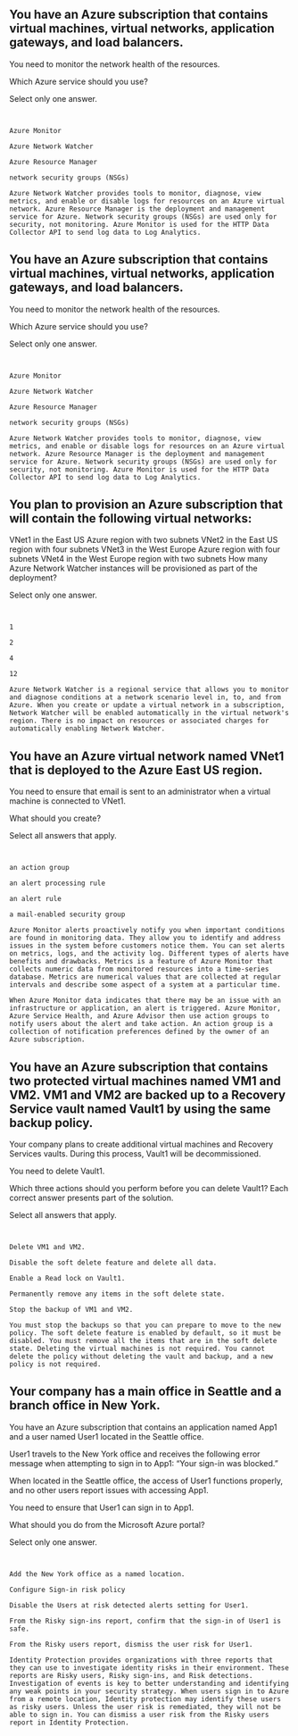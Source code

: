 ## You have an Azure subscription that contains virtual machines, virtual networks, application gateways, and load balancers.

You need to monitor the network health of the resources.

Which Azure service should you use?

Select only one answer.

` `

`Azure Monitor`

`Azure Network Watcher`

`Azure Resource Manager`

`network security groups (NSGs)`

`Azure Network Watcher provides tools to monitor, diagnose, view metrics, and enable or disable logs for resources on an Azure virtual network. Azure Resource Manager is the deployment and management service for Azure. Network security groups (NSGs) are used only for security, not monitoring. Azure Monitor is used for the HTTP Data Collector API to send log data to Log Analytics.`




## You have an Azure subscription that contains virtual machines, virtual networks, application gateways, and load balancers.

You need to monitor the network health of the resources.

Which Azure service should you use?

Select only one answer.

` `

`Azure Monitor`

`Azure Network Watcher`

`Azure Resource Manager`

`network security groups (NSGs)`

`Azure Network Watcher provides tools to monitor, diagnose, view metrics, and enable or disable logs for resources on an Azure virtual network. Azure Resource Manager is the deployment and management service for Azure. Network security groups (NSGs) are used only for security, not monitoring. Azure Monitor is used for the HTTP Data Collector API to send log data to Log Analytics.`





## You plan to provision an Azure subscription that will contain the following virtual networks:

VNet1 in the East US Azure region with two subnets
VNet2 in the East US region with four subnets
VNet3 in the West Europe Azure region with four subnets
VNet4 in the West Europe region with two subnets
How many Azure Network Watcher instances will be provisioned as part of the deployment?

Select only one answer.

` `

`1`

`2`

`4`

`12`


`Azure Network Watcher is a regional service that allows you to monitor and diagnose conditions at a network scenario level in, to, and from Azure. When you create or update a virtual network in a subscription, Network Watcher will be enabled automatically in the virtual network's region. There is no impact on resources or associated charges for automatically enabling Network Watcher.`



## You have an Azure virtual network named VNet1 that is deployed to the Azure East US region.

You need to ensure that email is sent to an administrator when a virtual machine is connected to VNet1.

What should you create?

Select all answers that apply.

` `

`an action group`

`an alert processing rule`

`an alert rule`

`a mail-enabled security group`



`Azure Monitor alerts proactively notify you when important conditions are found in monitoring data. They allow you to identify and address issues in the system before customers notice them. You can set alerts on metrics, logs, and the activity log. Different types of alerts have benefits and drawbacks. Metrics is a feature of Azure Monitor that collects numeric data from monitored resources into a time-series database. Metrics are numerical values that are collected at regular intervals and describe some aspect of a system at a particular time.`

`When Azure Monitor data indicates that there may be an issue with an infrastructure or application, an alert is triggered. Azure Monitor, Azure Service Health, and Azure Advisor then use action groups to notify users about the alert and take action. An action group is a collection of notification preferences defined by the owner of an Azure subscription.`





## You have an Azure subscription that contains two protected virtual machines named VM1 and VM2. VM1 and VM2 are backed up to a Recovery Service vault named Vault1 by using the same backup policy.

Your company plans to create additional virtual machines and Recovery Services vaults. During this process, Vault1 will be decommissioned.

You need to delete Vault1.

Which three actions should you perform before you can delete Vault1? Each correct answer presents part of the solution.

Select all answers that apply.

` `

`Delete VM1 and VM2.`

`Disable the soft delete feature and delete all data.`

`Enable a Read lock on Vault1.`

`Permanently remove any items in the soft delete state.`

`Stop the backup of VM1 and VM2.`



`You must stop the backups so that you can prepare to move to the new policy. The soft delete feature is enabled by default, so it must be disabled. You must remove all the items that are in the soft delete state. Deleting the virtual machines is not required. You cannot delete the policy without deleting the vault and backup, and a new policy is not required.`





## Your company has a main office in Seattle and a branch office in New York.

You have an Azure subscription that contains an application named App1 and a user named User1 located in the Seattle office.

User1 travels to the New York office and receives the following error message when attempting to sign in to App1: “Your sign-in was blocked.”

When located in the Seattle office, the access of User1 functions properly, and no other users report issues with accessing App1.

You need to ensure that User1 can sign in to App1.

What should you do from the Microsoft Azure portal?


Select only one answer.

` `

`Add the New York office as a named location.`

`Configure Sign-in risk policy`

`Disable the Users at risk detected alerts setting for User1.`

`From the Risky sign-ins report, confirm that the sign-in of User1 is safe.`

`From the Risky users report, dismiss the user risk for User1.`

`Identity Protection provides organizations with three reports that they can use to investigate identity risks in their environment. These reports are Risky users, Risky sign-ins, and Risk detections. Investigation of events is key to better understanding and identifying any weak points in your security strategy. When users sign in to Azure from a remote location, Identity protection may identify these users as risky users. Unless the user risk is remediated, they will not be able to sign in. You can dismiss a user risk from the Risky users report in Identity Protection.`
